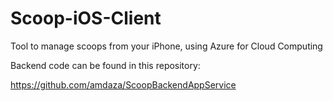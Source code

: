 # Scoop-iOS-Client
Tool to manage scoops from your iPhone, using Azure for Cloud Computing

Backend code can be found in this repository:

https://github.com/amdaza/ScoopBackendAppService
